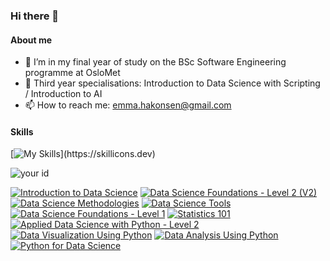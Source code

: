 ### Hi there 👋

#### About me

<!--
**hakonem/hakonem** is a ✨ _special_ ✨ repository because its `README.md` (this file) appears on your GitHub profile.

Here are some ideas to get you started:

- 🔭 I’m currently working on ...
- 
- 👯 I’m looking to collaborate on ...
- 🤔 I’m looking for help with ...
- 💬 Ask me about ...
- 📫 How to reach me: ...
- 😄 Pronouns: ...
- ⚡ Fun fact: ...
-->

- 🌱 I’m in my final year of study on the BSc Software Engineering programme at OsloMet 
- :jigsaw: Third year specialisations: Introduction to Data Science with Scripting / Introduction to AI
- 📫 How to reach me: emma.hakonsen@gmail.com 

#### Skills
[![My Skills](https://skillicons.dev/icons?i=java,python,matlab,mysql,js,jquery,html,css,)](https://skillicons.dev)

![your id](https://road-to-kaggle-grandmaster.vercel.app/api/simple/hakonem)

<!--START_SECTION:badges-->

[![Introduction to Data Science](https://images.credly.com/size/110x110/images/b38a42e0-dc58-4ce2-b6c0-28d978e8aaad/image.png)](http://www.credly.com/badges/75acb437-7ee7-4ede-a4a9-4deb7d747ec2 "Introduction to Data Science")
[![Data Science Foundations - Level 2 (V2)](https://images.credly.com/size/110x110/images/d7321425-c989-4bf9-846a-cd2a647d213b/Data_Sci_Foundations_Level_2_-_CC_-_2019.png)](http://www.credly.com/badges/e6aca297-c404-4d9f-8fa0-f05a2e6b7f30 "Data Science Foundations - Level 2 (V2)")
[![Data Science Methodologies](https://images.credly.com/size/110x110/images/dfd6eb51-4caa-4ffe-b107-85ece064370c/Data_Science_Methodologies.png)](http://www.credly.com/badges/cfa5fd2f-14a5-459d-ade0-d983b21062f0 "Data Science Methodologies")
[![Data Science Tools](https://images.credly.com/size/110x110/images/de9471ce-018c-4bf4-af49-5c9c1d488613/Data_Science_Tools.png)](http://www.credly.com/badges/3dc2f061-a5de-4976-b5c2-f39cc3cea4fd "Data Science Tools")
[![Data Science Foundations - Level 1](https://images.credly.com/size/110x110/images/5ca7b236-6105-4154-ba22-c8ae12ec1d8c/Data_Sci_Found_Level_1_-_CC_-_2019.png)](http://www.credly.com/badges/188f4c7f-c96a-45cb-8612-ddfbc7d879fc "Data Science Foundations - Level 1")
[![Statistics 101](https://images.credly.com/size/110x110/images/49211314-919e-4207-885a-7d2ff76ddb07/Statistics_101_-_CC.png)](http://www.credly.com/badges/94feee1c-3856-4ccb-b5f5-e2bcb4ca790f "Statistics 101")
[![Applied Data Science with Python - Level 2](https://images.credly.com/size/110x110/images/73ac7b07-679c-4c0e-94d9-8b9dc11efe59/Applied_Data_Science_with_Python.png)](http://www.credly.com/badges/566583ce-f057-4c69-ae47-efe39a782a5c "Applied Data Science with Python - Level 2")
[![Data Visualization Using Python](https://images.credly.com/size/110x110/images/087eaefb-61a2-426b-ae74-74efca195667/Data_Visualization_Using_Python.png)](http://www.credly.com/badges/ba26b214-3665-42db-bc58-791d5fa7e4d8 "Data Visualization Using Python")
[![Data Analysis Using Python](https://images.credly.com/size/110x110/images/ba34cb1c-4344-43f5-9685-55e2e901c0f0/Data_Analysis_using_Python.png)](http://www.credly.com/badges/86d70a3a-dc45-48e2-86f6-de505fe6ca25 "Data Analysis Using Python")
[![Python for Data Science](https://images.credly.com/size/110x110/images/84ac9eff-b8a2-4683-846b-f59887a73801/Python_101_Data_Science.png)](http://www.credly.com/badges/09aa8aaa-fc33-499b-aba8-7f530236f179 "Python for Data Science")
<!--END_SECTION:badges-->

